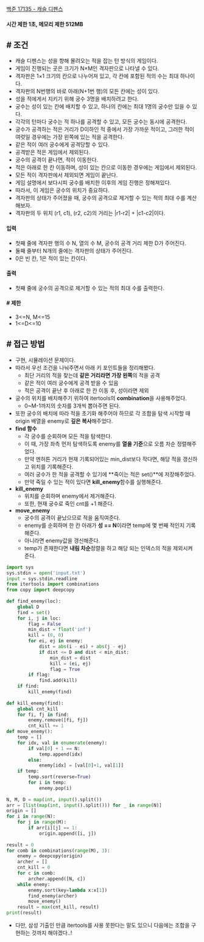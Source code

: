 
[백준 17135 - 캐슬 디펜스](https://www.acmicpc.net/problem/17135)

#### **시간 제한 1초, 메모리 제한 512MB**

## **# 조건**

- 캐슬 디펜스는 성을 향해 몰려오는 적을 잡는 턴 방식의 게임이다. 
- 게임이 진행되는 곳은 크기가 N×M인 격자판으로 나타낼 수 있다. 
- 격자판은 1×1 크기의 칸으로 나누어져 있고, 각 칸에 포함된 적의 수는 최대 하나이다. 
- 격자판의 N번행의 바로 아래(N+1번 행)의 모든 칸에는 성이 있다.
- 성을 적에게서 지키기 위해 궁수 3명을 배치하려고 한다. 
- 궁수는 성이 있는 칸에 배치할 수 있고, 하나의 칸에는 최대 1명의 궁수만 있을 수 있다. 
- 각각의 턴마다 궁수는 적 하나를 공격할 수 있고, 모든 궁수는 동시에 공격한다. 
- 궁수가 공격하는 적은 거리가 D이하인 적 중에서 가장 가까운 적이고, 그러한 적이 여럿일 경우에는 가장 왼쪽에 있는 적을 공격한다. 
- 같은 적이 여러 궁수에게 공격당할 수 있다. 
- 공격받은 적은 게임에서 제외된다. 
- 궁수의 공격이 끝나면, 적이 이동한다. 
- 적은 아래로 한 칸 이동하며, 성이 있는 칸으로 이동한 경우에는 게임에서 제외된다. 
- 모든 적이 격자판에서 제외되면 게임이 끝난다. 
- 게임 설명에서 보다시피 궁수를 배치한 이후의 게임 진행은 정해져있다. 
- 따라서, 이 게임은 궁수의 위치가 중요하다. 
- 격자판의 상태가 주어졌을 때, 궁수의 공격으로 제거할 수 있는 적의 최대 수를 계산해보자.
- 격자판의 두 위치 (r1, c1), (r2, c2)의 거리는 |r1-r2| + |c1-c2|이다.

#### **입력**
- 첫째 줄에 격자판 행의 수 N, 열의 수 M, 궁수의 공격 거리 제한 D가 주어진다. 
- 둘째 줄부터 N개의 줄에는 격자판의 상태가 주어진다. 
- 0은 빈 칸, 1은 적이 있는 칸이다.

#### **출력**
- 첫째 줄에 궁수의 공격으로 제거할 수 있는 적의 최대 수를 출력한다.

#### **# 제한**
- 3<=N, M<=15
- 1<=D<=10

## **# 접근 방법**

- 구현, 시뮬레이션 문제이다.
- 따라서 우선 조건을 나눠주면서 아래 키 포인트들을 정리해봤다.
	- 최단 거리의 적을 찾는데 **같은 거리라면 가장 왼쪽**의 적을 공격
	- 같은 적이 여러 궁수에게 공격 받을 수 있음
	- 적은 공격이 끝난 후 아래로 한 칸 이동 후, 성이라면 제외
- 궁수의 위치를 배치해주기 위하여 itertools의 **combination**을 사용해주었다.
	- 0~M-1까지의 숫자를 3개씩 뽑아주면 된다.
- 또한 궁수의 배치에 따라 적을 초기화 해주어야 하므로 각 조합을 탐색 시작할 때 origin 배열을 enemy로 **깊은 복사**해주었다.
- **find 함수**
	- 각 궁수를 순회하며 모든 적을 탐색한다.
	- 이 때, 가장 좌측 먼저 탐색하도록 enemy를 **열을 기준**으로 오름 차순 정렬해주었다.
	- 만약 멘허튼 거리가 현재 기록되어있는 min_dist보다 작다면, 해당 적을 갱신하고 위치를 기록해준다.
	- 여러 궁수가 한 적을 공격할 수 있기에 **죽이는 적은 set()**에 저장해주었다.
	- 만약 죽일 수 있는 적이 있다면 **kill_enemy**함수를 실행해준다.
- **kill_enemy**
	- 위치를 순회하며 enemy에서 제거해준다.
	- 또한, 현재 궁수로 죽인 cnt를 +1 해준다.
- **move_enemy**
	- 궁수의 공격이 끝났으므로 적을 움직여준다.
	- enemy를 순회하며 한 칸 아래가 **성 == N**이라면 temp에 몇 번째 적인지 기록해준다.
	- 아니라면 enemy값을 갱신해준다.
	- temp가 존재한다면 **내림 차순**정렬을 하고 해당 되는 인덱스의 적을 제외시켜 준다.

```python
import sys  
sys.stdin = open('input.txt')  
input = sys.stdin.readline  
from itertools import combinations  
from copy import deepcopy  
  
def find_enemy(loc):  
    global D  
    find = set()  
    for i, j in loc:  
        flag = False  
        min_dist = float('inf')  
        kill = (0, 0)  
        for ei, ej in enemy:  
            dist = abs(i - ei) + abs(j - ej)  
            if dist <= D and dist < min_dist:  
                min_dist = dist  
                kill = (ei, ej)  
                flag = True  
        if flag:  
            find.add(kill)  
    if find:  
        kill_enemy(find)  
  
def kill_enemy(find):  
    global cnt_kill  
    for fi, fj in find:  
        enemy.remove([fi, fj])  
        cnt_kill += 1  
def move_enemy():  
    temp = []  
    for idx, val in enumerate(enemy):  
        if val[0] + 1 == N:  
            temp.append(idx)  
        else:  
            enemy[idx] = [val[0]+1, val[1]]  
    if temp:  
        temp.sort(reverse=True)  
        for i in temp:  
            enemy.pop(i)  
  
N, M, D = map(int, input().split())  
arr = [list(map(int, input().split())) for _ in range(N)]  
origin = []  
for i in range(N):  
    for j in range(M):  
        if arr[i][j] == 1:  
            origin.append([i, j])  
  
result = 0  
for comb in combinations(range(M), 3):  
    enemy = deepcopy(origin)  
    archer = []  
    cnt_kill = 0  
    for c in comb:  
        archer.append([N, c])  
    while enemy:  
        enemy.sort(key=lambda x:x[1])  
        find_enemy(archer)  
        move_enemy()  
    result = max(cnt_kill, result)  
print(result)
```

- 다만, 삼성 기출인 만큼 itertools를 사용 못한다는 말도 있으니 다음에는 조합을 구현하는 것까지 해야겠다..!